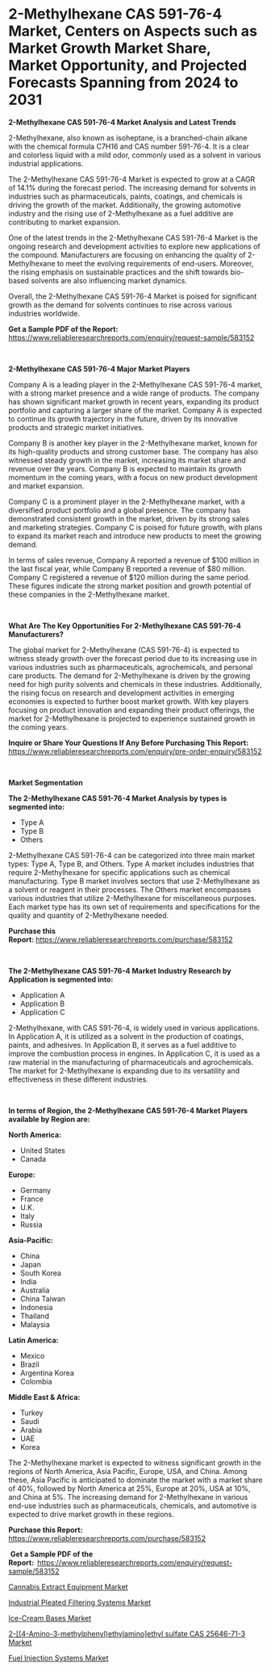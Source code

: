 <p><h1>2-Methylhexane CAS 591-76-4 Market, Centers on Aspects such as Market Growth Market Share, Market Opportunity, and Projected Forecasts Spanning from 2024 to 2031</h1></p><p><strong>2-Methylhexane CAS 591-76-4 Market Analysis and Latest Trends</strong></p>
<p><p>2-Methylhexane, also known as isoheptane, is a branched-chain alkane with the chemical formula C7H16 and CAS number 591-76-4. It is a clear and colorless liquid with a mild odor, commonly used as a solvent in various industrial applications.</p><p>The 2-Methylhexane CAS 591-76-4 Market is expected to grow at a CAGR of 14.1% during the forecast period. The increasing demand for solvents in industries such as pharmaceuticals, paints, coatings, and chemicals is driving the growth of the market. Additionally, the growing automotive industry and the rising use of 2-Methylhexane as a fuel additive are contributing to market expansion.</p><p>One of the latest trends in the 2-Methylhexane CAS 591-76-4 Market is the ongoing research and development activities to explore new applications of the compound. Manufacturers are focusing on enhancing the quality of 2-Methylhexane to meet the evolving requirements of end-users. Moreover, the rising emphasis on sustainable practices and the shift towards bio-based solvents are also influencing market dynamics.</p><p>Overall, the 2-Methylhexane CAS 591-76-4 Market is poised for significant growth as the demand for solvents continues to rise across various industries worldwide.</p></p>
<p><strong>Get a Sample PDF of the Report:&nbsp;</strong> <a href="https://www.reliableresearchreports.com/enquiry/request-sample/583152">https://www.reliableresearchreports.com/enquiry/request-sample/583152</a></p>
<p>&nbsp;</p>
<p><strong>2-Methylhexane CAS 591-76-4 Major Market Players</strong></p>
<p><p>Company A is a leading player in the 2-Methylhexane CAS 591-76-4 market, with a strong market presence and a wide range of products. The company has shown significant market growth in recent years, expanding its product portfolio and capturing a larger share of the market. Company A is expected to continue its growth trajectory in the future, driven by its innovative products and strategic market initiatives.</p><p>Company B is another key player in the 2-Methylhexane market, known for its high-quality products and strong customer base. The company has also witnessed steady growth in the market, increasing its market share and revenue over the years. Company B is expected to maintain its growth momentum in the coming years, with a focus on new product development and market expansion.</p><p>Company C is a prominent player in the 2-Methylhexane market, with a diversified product portfolio and a global presence. The company has demonstrated consistent growth in the market, driven by its strong sales and marketing strategies. Company C is poised for future growth, with plans to expand its market reach and introduce new products to meet the growing demand.</p><p>In terms of sales revenue, Company A reported a revenue of $100 million in the last fiscal year, while Company B reported a revenue of $80 million. Company C registered a revenue of $120 million during the same period. These figures indicate the strong market position and growth potential of these companies in the 2-Methylhexane market.</p></p>
<p>&nbsp;</p>
<p><strong>What Are The Key Opportunities For 2-Methylhexane CAS 591-76-4 Manufacturers?</strong></p>
<p><p>The global market for 2-Methylhexane (CAS 591-76-4) is expected to witness steady growth over the forecast period due to its increasing use in various industries such as pharmaceuticals, agrochemicals, and personal care products. The demand for 2-Methylhexane is driven by the growing need for high purity solvents and chemicals in these industries. Additionally, the rising focus on research and development activities in emerging economies is expected to further boost market growth. With key players focusing on product innovation and expanding their product offerings, the market for 2-Methylhexane is projected to experience sustained growth in the coming years.</p></p>
<p><strong>Inquire or Share Your Questions If Any Before Purchasing This Report:</strong> <a href="https://www.reliableresearchreports.com/enquiry/pre-order-enquiry/583152">https://www.reliableresearchreports.com/enquiry/pre-order-enquiry/583152</a></p>
<p>&nbsp;</p>
<p><strong>Market Segmentation</strong></p>
<p><strong>The 2-Methylhexane CAS 591-76-4 Market Analysis by types is segmented into:</strong></p>
<p><ul><li>Type A</li><li>Type B</li><li>Others</li></ul></p>
<p><p>2-Methylhexane CAS 591-76-4 can be categorized into three main market types: Type A, Type B, and Others. Type A market includes industries that require 2-Methylhexane for specific applications such as chemical manufacturing. Type B market involves sectors that use 2-Methylhexane as a solvent or reagent in their processes. The Others market encompasses various industries that utilize 2-Methylhexane for miscellaneous purposes. Each market type has its own set of requirements and specifications for the quality and quantity of 2-Methylhexane needed.</p></p>
<p><strong>Purchase this Report:&nbsp;</strong><a href="https://www.reliableresearchreports.com/purchase/583152">https://www.reliableresearchreports.com/purchase/583152</a></p>
<p>&nbsp;</p>
<p><strong>The 2-Methylhexane CAS 591-76-4 Market Industry Research by Application is segmented into:</strong></p>
<p><ul><li>Application A</li><li>Application B</li><li>Application C</li></ul></p>
<p><p>2-Methylhexane, with CAS 591-76-4, is widely used in various applications. In Application A, it is utilized as a solvent in the production of coatings, paints, and adhesives. In Application B, it serves as a fuel additive to improve the combustion process in engines. In Application C, it is used as a raw material in the manufacturing of pharmaceuticals and agrochemicals. The market for 2-Methylhexane is expanding due to its versatility and effectiveness in these different industries.</p></p>
<p>&nbsp;</p>
<p><strong>In terms of Region, the 2-Methylhexane CAS 591-76-4 Market Players available by Region are:</strong></p>
<p>
    <p> <strong> North America: </strong>
        <ul>
            <li>United States</li>
            <li>Canada</li>
        </ul>
        </p> 
    <p> <strong> Europe: </strong>
        <ul>
            <li>Germany</li>
            <li>France</li>
            <li>U.K.</li>
            <li>Italy</li>
            <li>Russia</li>
        </ul>
        </p> 
    <p> <strong> Asia-Pacific: </strong>
        <ul>
            <li>China</li>
            <li>Japan</li>
            <li>South Korea</li>
            <li>India</li>
            <li>Australia</li>
            <li>China Taiwan</li>
            <li>Indonesia</li>
            <li>Thailand</li>
            <li>Malaysia</li>
        </ul>
        </p> 
    <p> <strong> Latin America: </strong>
        <ul>
            <li>Mexico</li>
            <li>Brazil</li>
            <li>Argentina Korea</li>
            <li>Colombia</li>
        </ul>
        </p> 
    <p> <strong> Middle East & Africa: </strong>
        <ul>
            <li>Turkey</li>
            <li>Saudi</li>
            <li>Arabia</li>
            <li>UAE</li>
            <li>Korea</li>
        </ul>
    </p>
    </p>
<p><p>The 2-Methylhexane market is expected to witness significant growth in the regions of North America, Asia Pacific, Europe, USA, and China. Among these, Asia Pacific is anticipated to dominate the market with a market share of 40%, followed by North America at 25%, Europe at 20%, USA at 10%, and China at 5%. The increasing demand for 2-Methylhexane in various end-use industries such as pharmaceuticals, chemicals, and automotive is expected to drive market growth in these regions.</p></p>
<p><strong>Purchase this Report: </strong><a href="https://www.reliableresearchreports.com/purchase/583152">https://www.reliableresearchreports.com/purchase/583152</a></p>
<p>&nbsp;<strong>Get a Sample PDF of the Report:&nbsp;&nbsp;</strong><a href="https://www.reliableresearchreports.com/enquiry/request-sample/583152">https://www.reliableresearchreports.com/enquiry/request-sample/583152</a></p>
<p><strong></strong></p>
<p><p><a href="https://github.com/seekum/Market-Research-Report-List-1/blob/main/cannabis-extract-equipment-market.md">Cannabis Extract Equipment Market</a></p><p><a href="https://issuu.com/reportprime-2/docs/industrial-pleated-filtering-systems-market-size-2">Industrial Pleated Filtering Systems Market</a></p><p><a href="https://issuu.com/reportprime-2/docs/ice-cream-bases-market-size-2030.pptx">Ice-Cream Bases Market</a></p><p><a href="https://github.com/timeliteaut/Market-Research-Report-List-1/blob/main/2-4-amino-3-methylphenylethylaminoethyl-sulfate-cas-25646-71-3-market.md">2-[(4-Amino-3-methylphenyl)ethylamino]ethyl sulfate CAS 25646-71-3 Market</a></p><p><a href="https://github.com/bobicer/Market-Research-Report-List-1/blob/main/fuel-injection-systems-market.md">Fuel Injection Systems Market</a></p></p>